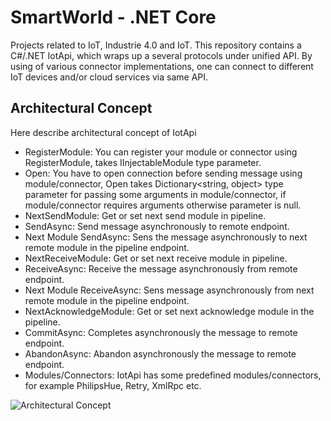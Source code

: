 # SmartWorld - .NET Core
Projects related to IoT, Industrie 4.0 and IoT. This repository contains a C#/.NET IotApi, which wraps up a several protocols under unified API. 
By using of various connector implementations, one can connect to different IoT devices and/or cloud services via same API.  

## Architectural Concept
Here describe architectural concept of IotApi

- RegisterModule: You can register your module or connector using RegisterModule, takes IInjectableModule type parameter.
- Open: You have to open connection before sending message using module/connector, Open takes Dictionary<string, object> type parameter for passing some arguments in module/connector, if module/connector requires arguments otherwise parameter is null. 
- NextSendModule: Get or set next send module in pipeline.
- SendAsync: Send message asynchronously to remote endpoint. 
- Next Module SendAsync: Sens the message asynchronously to next remote module in the pipeline endpoint.
- NextReceiveModule: Get or set next receive module in pipeline.
- ReceiveAsync: Receive the message asynchronously from remote endpoint.
- Next Module ReceiveAsync: Sens message asynchronously from next remote module in the pipeline endpoint.
- NextAcknowledgeModule: Get or set next acknowledge module in the pipeline.
- CommitAsync: Completes asynchronously the message to remote endpoint.
- AbandonAsync: Abandon asynchronously the message to remote endpoint.
- Modules/Connectors: IotApi has some predefined modules/connectors, for example PhilipsHue, Retry, XmlRpc etc.

![](https://github.com/UniversityOfAppliedSciencesFrankfurt/SmartWorld/blob/netcore-dev/Images/ArConcept.PNG, "Architectural Concept")
